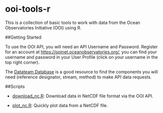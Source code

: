 # ooi-tools-r
This is a collection of basic tools to work with data from the Ocean Observatories Initiative (OOI) using R.

##Getting Started

To use the OOI API, you will need an API Username and Password. Register for an account at https://ooinet.oceanobservatories.org/, you can find your username and password in your User Profile (click on your username in the top right corner).

The [Datateam Database](http://ooi.visualocean.net/) is a good resource to find the components you will need (reference designator, stream, method) to make API data requests.

##Scripts
- [download_nc.R](https://github.com/lgarzio/ooi-tools-r/blob/master/scripts/download_nc.R): Download data in NetCDF file format via the OOI API.

- [plot_nc.R](https://github.com/lgarzio/ooi-tools-r/blob/master/scripts/plot_nc.R): Quickly plot data from a NetCDF file.